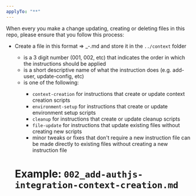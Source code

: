 ```yaml
---
applyTo: "**"
---
```


When every you make a change updating, creating or deleting files in this repo, please ensure that you follow this process:

- Create a file in this format => <num>\_<short-name>-<type>.md and store it in the `../context` folder
  - <num> is a 3 digit number (001, 002, etc) that indicates the order in which the instructions should be applied
  - <short-name> is a short descriptive name of what the instruction does (e.g. add-user, update-config, etc)
  - <type> is one of the following:
    - `context-creation` for instructions that create or update context creation scripts
    - `environment-setup` for instructions that create or update environment setup scripts
    - `cleanup` for instructions that create or update cleanup scripts
    - `file-update` for instructions that update existing files without creating new scripts
    - minor tweaks or fixes that don't require a new instruction file can be made directly to existing files without creating a new instruction file
  # Example: `002_add-authjs-integration-context-creation.md`
